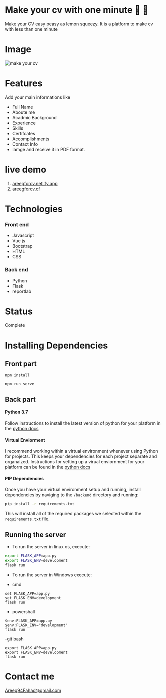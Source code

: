 # Make your cv with one minute 📝 📝 
Make your CV easy peasy as lemon squeezy. It is a platform to make cv with less than one minute 

# Image
![make your cv](https://user-images.githubusercontent.com/30151596/117553100-25a34600-b058-11eb-8670-d653d7b71105.PNG)



# Features
Add your main informations like
- Full Name
- Aboute me
- Acadmic Background
- Experience
- Skills
- Certifcates
- Accomplishments
- Contact Info
- Iamge 
and receive it in PDF format.

# live demo
1. [areegforcv.netlify.app](https://areegforcv.netlify.app/)
2. [areegforcv.cf](https://areegforcv.cf/)


# Technologies

### Front end
- Javascript
- Vue js
- Bootstrap
- HTML
- CSS
### Back end
- Python
- Flask
- reportlab

# Status
Complete

# Installing Dependencies

## Front part
```
npm install
```
```
npm run serve
```
## Back part
#### Python 3.7
Follow instructions to install the latest version of python for your platform in the [python docs](https://docs.python.org/3/using/unix.html#getting-and-installing-the-latest-version-of-python)

#### Virtual Enviorment 

I recommend working within a virtual environment whenever using Python for projects. This keeps your dependencies for each project separate and organaized. Instructions for setting up a virual enviornment for your platform can be found in the [python docs](https://packaging.python.org/guides/installing-using-pip-and-virtual-environments/)

#### PIP Dependencies

Once you have your virtual environment setup and running, install dependencies by naviging to the `/backend` directory and running:

```bash
pip install -r requirements.txt
```

This will install all of the required packages we selected within the `requirements.txt` file.

## Running the server

- To run the server in linux os, execute:

```bash
export FLASK_APP=app.py
export FLASK_ENV=development
flask run
```
- To run the server in Windows execute:

- cmd

```
set FLASK_APP=app.py
set FLASK_ENV=development
flask run
```
- powershall
```
$env:FLASK_APP=app.py 
$env:FLASK_ENV="development" 
flask run
```
-git bash
```
export FLASK_APP=app.py
export FLASK_ENV=development
flask run
```

# Contact me 
Areeg94Fahad@gmail.com

